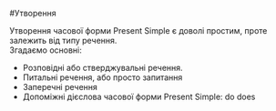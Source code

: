 #Утворення

<!-- <div class="eoz-wrap">
<span class="eoz">Визначення</span>
<div class="eoz-text">
<b>Subject</b> – суб’єкт, або підмет. Тобто, член речення, що виконує дію.<br><br>
<b>Verb</b> – дієслово. Частина мови, що виражає дію. <br><br>

<b>Ending</b> – закінчення. Додаємо до дієслова, щоб утворити часову форму,<br> або узгодити із суб’єктом. <br><br>

<b>Object</b> – об’єкт, або додаток. Те, над чим (або ким) дія виконується. 
<br><br>

<b>Adverbial modifier</b> – обставина.<br> Уточнює за яких обставин відбувається дія (час, місце, спосіб і т.д.).
</div>
</div> -->

Утворення часової форми Present Simple є доволі простим, проте залежить від типу речення.<br> Згадаємо основні:

<ul>
<li>Розповідні або стверджувальні речення.</li>
<li>Питальні речення, або просто запитання</li>
<li>Заперечні речення</li> 
<li>Допоміжні дієслова часової форми Present Simple: do does<ul>


